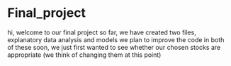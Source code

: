 # Final_project
hi, welcome to our final project
so far, we have created two files, explanatory data analysis and models
we plan to improve the code in both of these soon, we just first wanted to see whether our chosen stocks are appropriate (we think of changing them at this point)


